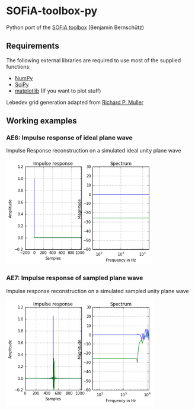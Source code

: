 # SOFiA-toolbox-py
Python port of the [SOFiA toolbox](https://github.com/fietew/sofia-toolbox) (Benjamin Bernschütz)

## Requirements
The following external libraries are required to use most of the supplied functions:
- [NumPy](http://www.numpy.org)
- [SciPy](http://www.scipy.org)
- [matplotlib](http://matplotlib.org) (If you want to plot stuff)

Lebedev grid generation adapted from [Richard P. Muller](https://github.com/gabrielelanaro/pyquante/blob/master/Data/lebedev_write.py)

## Working examples
### AE6: Impulse response of ideal plane wave
Impulse Response reconstruction on a simulated ideal unity plane wave

![AE6_IdealPlaneWave_ImpResp result](AE6_IdealPlaneWave_ImpResp.png?raw=true "AE6_IdealPlaneWave_ImpResp result")

### AE7: Impulse response of sampled plane wave
Impulse response reconstruction on a simulated sampled unity plane wave

![AE7_SampledPlaneWave_ImpResp result](AE7_SampledPlaneWave_ImpResp.png?raw=true "AE7_SampledPlaneWave_ImpResp result")
